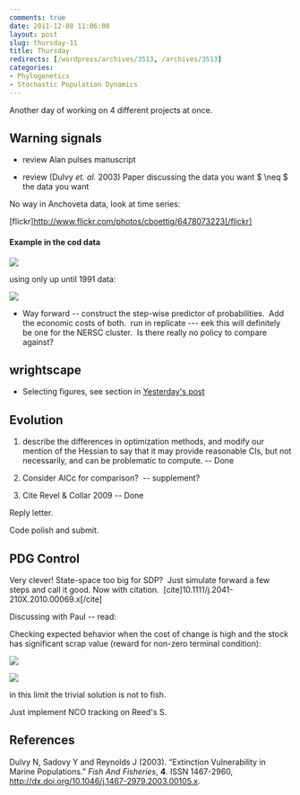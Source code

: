```yaml
---
comments: true
date: 2011-12-08 11:06:00
layout: post
slug: thursday-11
title: Thursday
redirects: [/wordpress/archives/3513, /archives/3513]
categories:
- Phylogenetics
- Stochastic Population Dynamics
---
```


Another day of working on 4 different projects at once.


## Warning signals





	
  * review Alan pulses manuscript

	
  * review (Dulvy _et. al._ 2003) Paper discussing the data you want $ \neq $ the data you want


No way in Anchoveta data, look at time series:

[flickr]http://www.flickr.com/photos/cboettig/6478073223[/flickr]


#### Example in the cod data


![]( http://farm8.staticflickr.com/7157/6477872559_87a539f2df_o.png )


using only up until 1991 data:

![]( http://farm8.staticflickr.com/7028/6477872503_bc33d69793_o.png )




	
  * Way forward -- construct the step-wise predictor of probabilities.  Add the economic costs of both.  run in replicate --- eek this will definitely be one for the NERSC cluster.  Is there really no policy to compare against?




## wrightscape





	
  * Selecting figures, see section in [Yesterday's post](http://www.carlboettiger.info/archives/3488)




## Evolution





	
  1. describe the differences in optimization methods, and modify our mention of the Hessian to say that it may provide reasonable CIs, but not necessarily, and can be problematic to compute. -- Done

	
  2. Consider AICc for comparison?  -- supplement?

	
  3. Cite Revel & Collar 2009 -- Done


Reply letter.

Code polish and submit.


## PDG Control


Very clever! State-space too big for SDP?  Just simulate forward a few steps and call it good. Now with citation.  [cite]10.1111/j.2041-210X.2010.00069.x[/cite]

Discussing with Paul -- read:

Checking expected behavior when the cost of change is high and the stock has significant scrap value (reward for non-zero terminal condition):

![]( http://farm8.staticflickr.com/7158/6479108919_5818e93990_o.png )


![]( http://farm8.staticflickr.com/7159/6479067329_108dc6e17d_o.png )


in this limit the trivial solution is not to fish.

Just implement NCO tracking on Reed's S.
## References

<p>Dulvy N, Sadovy Y and Reynolds J (2003).
&ldquo;Extinction Vulnerability in Marine Populations.&rdquo;
<EM>Fish And Fisheries</EM>, <B>4</B>.
ISSN 1467-2960, <a href="http://dx.doi.org/10.1046/j.1467-2979.2003.00105.x">http://dx.doi.org/10.1046/j.1467-2979.2003.00105.x</a>.
